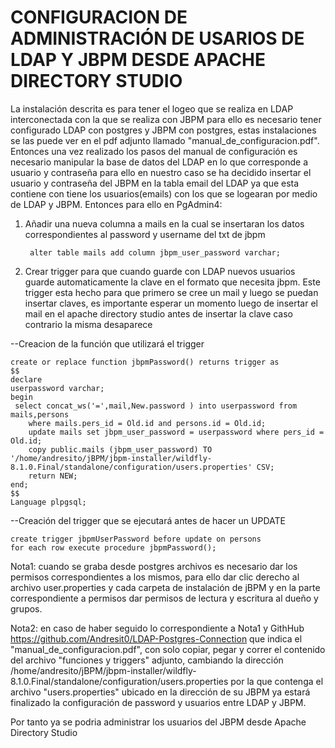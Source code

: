 # CONFIGURACION DE ADMINISTRACIÓN DE USARIOS DE LDAP Y JBPM DESDE APACHE DIRECTORY STUDIO

La instalación descrita es para tener el logeo que se realiza en LDAP interconectada con la que se realiza con JBPM para ello es necesario tener configurado LDAP con postgres y JBPM con postgres, estas instalaciones se las puede ver en el pdf adjunto llamado "manual_de_configuracion.pdf".
Entonces una vez realizado los pasos del manual de configuración es necesario manipular la base de datos del LDAP en lo que corresponde a usuario y contraseña para ello en nuestro caso se ha decidido insertar el usuario y contraseña del JBPM en la tabla email del LDAP ya que esta contiene con tiene los usuarios(emails) con los que se logearan por medio de LDAP y JBPM. 
Entonces para ello en PgAdmin4:

1) Añadir una nueva columna a mails en la cual se insertaran los datos correspondientes al password y username del txt de jbpm

		alter table mails add column jbpm_user_password varchar;

2) Crear trigger para que cuando guarde con LDAP nuevos usuarios guarde automaticamente la clave en el formato que necesita jbpm. Este trigger esta hecho para que primero se cree un mail y luego se puedan insertar claves, es importante esperar un momento luego de insertar el mail en el apache directory studio antes de insertar la clave caso contrario la misma desaparece

--Creacion de la función que utilizará el trigger 

	create or replace function jbpmPassword() returns trigger as
	$$
	declare
	userpassword varchar;
	begin
   	 select concat_ws('=',mail,New.password ) into userpassword from mails,persons 
    	where mails.pers_id = Old.id and persons.id = Old.id;
    	update mails set jbpm_user_password = userpassword where pers_id = Old.id;
    	copy public.mails (jbpm_user_password) TO '/home/andresito/jBPM/jbpm-installer/wildfly-8.1.0.Final/standalone/configuration/users.properties' CSV;
    	return NEW;
	end;
	$$
	Language plpgsql;

--Creación del trigger que se ejecutará antes de hacer un UPDATE

	create trigger jbpmUserPassword before update on persons
	for each row execute procedure jbpmPassword();

Nota1: cuando se graba desde postgres archivos es necesario dar los permisos correspondientes a los mismos, para ello dar clic derecho al archivo user.properties y cada carpeta de instalación de jBPM y en la parte correspondiente a permisos dar permisos de lectura y escritura al dueño y grupos.

Nota2: en caso de haber seguido lo correspondiente a Nota1 y GithHub https://github.com/Andresit0/LDAP-Postgres-Connection que indica el "manual_de_configuracion.pdf", con solo copiar, pegar y correr el contenido del archivo "funciones y triggers" adjunto, cambiando la dirección 
/home/andresito/jBPM/jbpm-installer/wildfly-8.1.0.Final/standalone/configuration/users.properties por la que contenga el archivo "users.properties" ubicado en la dirección de su JBPM ya estará finalizado la configuración de password y usuarios entre LDAP y JBPM.

Por tanto ya se podria administrar los usuarios del JBPM desde Apache Directory Studio
